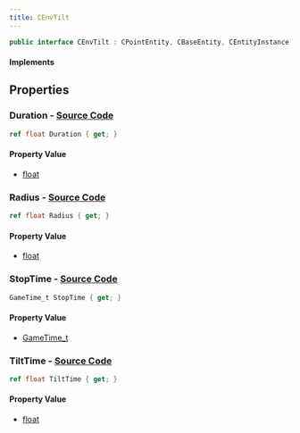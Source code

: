 ```yaml
---
title: CEnvTilt
---
```


```csharp
public interface CEnvTilt : CPointEntity, CBaseEntity, CEntityInstance, ISchemaClass<CEntityInstance>, ISchemaClass<CBaseEntity>, ISchemaClass<CPointEntity>, ISchemaClass<CEnvTilt>, ISchemaField, ISchemaClass, INativeHandle
```

#### Implements

## Properties

### **Duration** - [Source Code](https://github.com/swiftly-solution/swiftlys2/blob/main/managed/src/SwiftlyS2.Generated/Schemas/Interfaces/CEnvTilt.cs#L16)

```csharp
ref float Duration { get; }
```

#### Property Value

- [float](https://learn.microsoft.com/dotnet/api/system.single)

### **Radius** - [Source Code](https://github.com/swiftly-solution/swiftlys2/blob/main/managed/src/SwiftlyS2.Generated/Schemas/Interfaces/CEnvTilt.cs#L18)

```csharp
ref float Radius { get; }
```

#### Property Value

- [float](https://learn.microsoft.com/dotnet/api/system.single)

### **StopTime** - [Source Code](https://github.com/swiftly-solution/swiftlys2/blob/main/managed/src/SwiftlyS2.Generated/Schemas/Interfaces/CEnvTilt.cs#L22)

```csharp
GameTime_t StopTime { get; }
```

#### Property Value

- [GameTime_t](/docs/api/shared/schemadefinitions/gametime_t)

### **TiltTime** - [Source Code](https://github.com/swiftly-solution/swiftlys2/blob/main/managed/src/SwiftlyS2.Generated/Schemas/Interfaces/CEnvTilt.cs#L20)

```csharp
ref float TiltTime { get; }
```

#### Property Value

- [float](https://learn.microsoft.com/dotnet/api/system.single)

